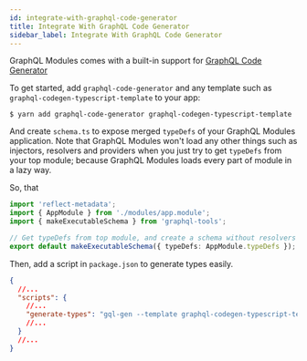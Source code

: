 ```yaml
---
id: integrate-with-graphql-code-generator
title: Integrate With GraphQL Code Generator
sidebar_label: Integrate With GraphQL Code Generator
---
```


GraphQL Modules comes with a built-in support for [GraphQL Code Generator](https://github.com/dotansimha/graphql-code-generator)

To get started, add `graphql-code-generator` and any template such as `graphql-codegen-typescript-template` to your app:

    $ yarn add graphql-code-generator graphql-codegen-typescript-template

And create `schema.ts` to expose merged `typeDefs` of your GraphQL Modules application.
Note that GraphQL Modules won't load any other things such as injectors, resolvers and providers when you just try to get `typeDefs` from your top module; because GraphQL Modules loads every part of module in a lazy way.

So, that

```typescript
import 'reflect-metadata';
import { AppModule } from './modules/app.module';
import { makeExecutableSchema } from 'graphql-tools';

// Get typeDefs from top module, and create a schema without resolvers and other business logic
export default makeExecutableSchema({ typeDefs: AppModule.typeDefs });
```

Then, add a script in `package.json` to generate types easily.

```json
{
  //...
  "scripts": {
    //...
    "generate-types": "gql-gen --template graphql-codegen-typescript-template -r ts-node/register/transpile-only --schema src/schema.ts --out src/generated-types.ts",
    //...
  }
  //...
}
```

